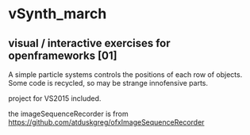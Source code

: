 # vSynth_march
visual / interactive exercises for openframeworks [01]
------------------------------------------------------
A simple particle systems controls the positions of each row of objects.
Some code is recycled, so may be strange innofensive parts.

project for VS2015 included.

the imageSequenceRecorder is from https://github.com/atduskgreg/ofxImageSequenceRecorder 
